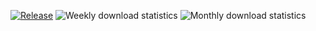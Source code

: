 [![Release](https://jitpack.io/v/system32developer/SystemCore.svg)](https://jitpack.io/#system32developer/SystemCore)
![Weekly download statistics](https://jitpack.io/v/system32developer/SystemCore/week.svg)
![Monthly download statistics](https://jitpack.io/v/system32developer/SystemCore/month.svg)
